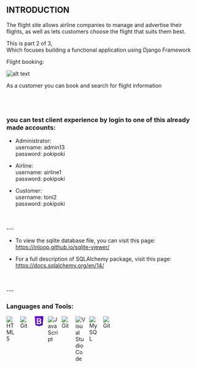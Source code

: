 INTRODUCTION
------------

The flight site allows airline companies to manage and advertise their flights,
as well as lets customers choose the flight that suits them best.

This is part 2 of 3,\
Which focuses building a functional application using Django Framework

<!-- ## Customer -->
Flight booking:
<!-- ### Customer:
A customer can login in the main.\
Each table as a class in <b style="color:purple">'src.repo'</b> with it's defined constraints.\
The database is managed by using <b style="color:purple">'src.repository.py'</b> and all it's added functions.

<!-- The file <b style="color:purple">'src.my_config' </b> contain useful data like database connection_string,
log configuration that right now is set to log in console,
and a little tip if you want to watch SQLAlchemy background work on console change
<b style="color:orange">echo_switch = True</b> --> 


![alt text](https://github.com/Shyoy/Flight_Project_v2/blob/main/media/gifs/book_flight.gif "Book flight")

As a customer you can book and search for flight information


<!-- 
If you want to create a new database first delete the old one\
then you can use <b style="color:purple">'src.repo.create_db.py'</b> to create one with all the wanted tables,\
and use <b style="color:purple">'src.insert.py'</b> to insert random data to the database -->

<br>
<br>

### you can test client experience by login to one of this already made accounts:

* Administrator:\
  username: admin13\
  password: pokipoki

* Airline:\
username: airline1\
password: pokipoki

* Customer:\
username: toni2\
password: pokipoki

<br>
<br>
---



* To view the sqlite database file, you can visit this page:
  https://inloop.github.io/sqlite-viewer/


* For a full description of SQLAlchemy package, visit this page:
  https://docs.sqlalchemy.org/en/14/
<br>
<br>
---

### Languages and Tools:

[<img align="left" alt="HTML5" width="26px" src="https://cdn.jsdelivr.net/gh/devicons/devicon/icons/html5/html5-original.svg" style="padding-right:10px;" />][html]
[<img align="left" alt="Git" width="26px" src="https://cdn-icons-png.flaticon.com/512/732/732190.png" style="padding-right:10px;" />][css]
[<img align="left" alt="Git" width="26px" src="https://raw.githubusercontent.com/themedotid/bootstrap-icon/HEAD/docs/bootstrap-icon-css.png" style="padding-right:10px;" />][bootstrap]
[<img align="left" alt="JavaScript" width="26px" src="https://cdn.jsdelivr.net/gh/devicons/devicon/icons/javascript/javascript-original.svg" style="padding-right:10px;" />][javascript]
[<img align="left" alt="Git" width="26px" src="https://batisteo.gallerycdn.vsassets.io/extensions/batisteo/vscode-django/1.10.0/1645525785595/Microsoft.VisualStudio.Services.Icons.Default" style="padding-right:10px; " />][django]
[<img align="left" alt="Visual Studio Code" width="26px" style="padding-right:10px;" src="https://cdn.iconscout.com/icon/free/png-128/python-3629591-3032289.png" />][main_lang]
[<img align="left" alt="MySQL" width="26px" src="https://dl2.macupdate.com/images/icons256/63142.png?time=1618334949" style="padding-right:10px;" />][sqlite]
<!-- [<img align="left" alt="Visual Studio Code" width="26px" style="padding-right:10px;" src="https://img.stackshare.io/service/1839/q5uAkmy7.png" />][sqlalchemy] -->
[<img align="left" alt="Git" width="26px" src="https://cdn.jsdelivr.net/gh/devicons/devicon/icons/git/git-original.svg" style="padding-right:10px;" />][github]



[main_lang]: https://www.python.org/

[html]: https://www.w3schools.com/html/

[bootstrap]: https://getbootstrap.com/

[css]: https://www.w3schools.com/css/

[javascript]: https://www.w3schools.com/js/

[sqlite]: https://www.sqlite.org/index.html

[github]: https://github.com/

<!-- [sqlalchemy]: https://docs.sqlalchemy.org/en/14/ -->

[django]: https://www.djangoproject.com/
<br>
---